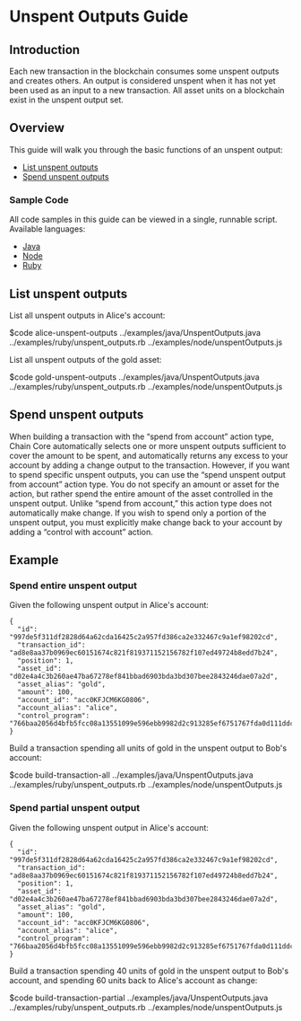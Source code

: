 # Unspent Outputs Guide

## Introduction

Each new transaction in the blockchain consumes some unspent outputs and creates others. An output is considered unspent when it has not yet been used as an input to a new transaction. All asset units on a blockchain exist in the unspent output set.

## Overview

This guide will walk you through the basic functions of an unspent output:

* [List unspent outputs](#list-unspent-outputs)
* [Spend unspent outputs](#spend-unspent-outputs)

### Sample Code

All code samples in this guide can be viewed in a single, runnable script. Available languages:

- [Java](../examples/java/UnspentOutputs.java)
- [Node](../examples/node/unspentOutputs.js)
- [Ruby](../examples/ruby/unspent_outputs.rb)

## List unspent outputs

List all unspent outputs in Alice's account:

$code alice-unspent-outputs ../examples/java/UnspentOutputs.java ../examples/ruby/unspent_outputs.rb ../examples/node/unspentOutputs.js

List all unspent outputs of the gold asset:

$code gold-unspent-outputs ../examples/java/UnspentOutputs.java ../examples/ruby/unspent_outputs.rb ../examples/node/unspentOutputs.js

## Spend unspent outputs

When building a transaction with the “spend from account” action type, Chain Core automatically selects one or more unspent outputs sufficient to cover the amount to be spent, and automatically returns any excess to your account by adding a change output to the transaction. However, if you want to spend specific unspent outputs, you can use the “spend unspent output from account” action type. You do not specify an amount or asset for the action, but rather spend the entire amount of the asset controlled in the unspent output. Unlike “spend from account,” this action type does not automatically make change. If you wish to spend only a portion of the unspent output, you must explicitly make change back to your account by adding a “control with account” action.

## Example

### Spend entire unspent output

Given the following unspent output in Alice's account:

```
{
  "id": "997de5f311df2828d64a62cda16425c2a957fd386ca2e332467c9a1ef98202cd",
  "transaction_id": "ad8e8aa37b0969ec60151674c821f819371152156782f107ed49724b8edd7b24",
  "position": 1,
  "asset_id": "d02e4a4c3b260ae47ba67278ef841bbad6903bda3bd307bee2843246dae07a2d",
  "asset_alias": "gold",
  "amount": 100,
  "account_id": "acc0KFJCM6KG0806",
  "account_alias": "alice",
  "control_program": "766baa2056d4bfb5fcc08a13551099e596ebb9982d2c913285ef6751767fda0d111ddc3f5151ad696c00c0",
}
```

Build a transaction spending all units of gold in the unspent output to Bob's account:

$code build-transaction-all ../examples/java/UnspentOutputs.java ../examples/ruby/unspent_outputs.rb ../examples/node/unspentOutputs.js

### Spend partial unspent output

Given the following unspent output in Alice's account:

```
{
  "id": "997de5f311df2828d64a62cda16425c2a957fd386ca2e332467c9a1ef98202cd",
  "transaction_id": "ad8e8aa37b0969ec60151674c821f819371152156782f107ed49724b8edd7b24",
  "position": 1,
  "asset_id": "d02e4a4c3b260ae47ba67278ef841bbad6903bda3bd307bee2843246dae07a2d",
  "asset_alias": "gold",
  "amount": 100,
  "account_id": "acc0KFJCM6KG0806",
  "account_alias": "alice",
  "control_program": "766baa2056d4bfb5fcc08a13551099e596ebb9982d2c913285ef6751767fda0d111ddc3f5151ad696c00c0",
}
```

Build a transaction spending 40 units of gold in the unspent output to Bob's account, and spending 60 units back to Alice's account as change:

$code build-transaction-partial ../examples/java/UnspentOutputs.java ../examples/ruby/unspent_outputs.rb ../examples/node/unspentOutputs.js

